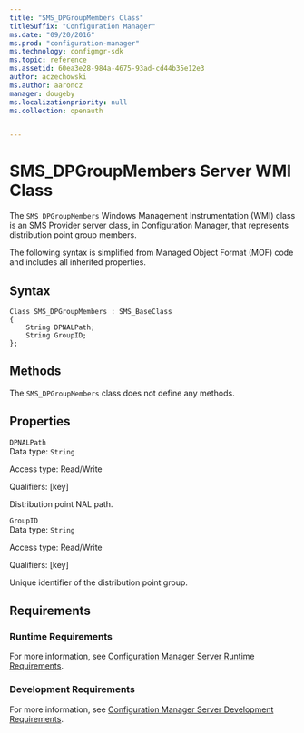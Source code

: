 ```yaml
---
title: "SMS_DPGroupMembers Class"
titleSuffix: "Configuration Manager"
ms.date: "09/20/2016"
ms.prod: "configuration-manager"
ms.technology: configmgr-sdk
ms.topic: reference
ms.assetid: 60ea3e28-984a-4675-93ad-cd44b35e12e3
author: aczechowski
ms.author: aaroncz
manager: dougeby
ms.localizationpriority: null
ms.collection: openauth


---
```

# SMS_DPGroupMembers Server WMI Class
The `SMS_DPGroupMembers` Windows Management Instrumentation (WMI) class is an SMS Provider server class, in Configuration Manager, that represents distribution point group members.  

 The following syntax is simplified from Managed Object Format (MOF) code and includes all inherited properties.  

## Syntax  

```  
Class SMS_DPGroupMembers : SMS_BaseClass  
{  
    String DPNALPath;  
    String GroupID;  
};  
```  

## Methods  
 The `SMS_DPGroupMembers` class does not define any methods.  

## Properties  
 `DPNALPath`  
 Data type: `String`  

 Access type: Read/Write  

 Qualifiers: [key]  

 Distribution point NAL path.  

 `GroupID`  
 Data type: `String`  

 Access type: Read/Write  

 Qualifiers: [key]  

 Unique identifier of the distribution point group.  

## Requirements  

### Runtime Requirements  
 For more information, see [Configuration Manager Server Runtime Requirements](../../../../../develop/core/reqs/server-runtime-requirements.md).  

### Development Requirements  
 For more information, see [Configuration Manager Server Development Requirements](../../../../../develop/core/reqs/server-development-requirements.md).  
